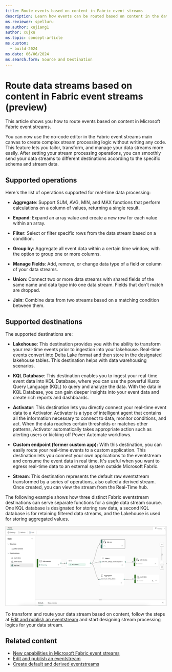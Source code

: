 ```yaml
---
title: Route events based on content in Fabric event streams
description: Learn how events can be routed based on content in the data received from a source in an eventstream.
ms.reviewer: spelluru
ms.author: xujiang1
author: xujxu
ms.topic: concept-article
ms.custom:
  - build-2024
ms.date: 06/06/2024
ms.search.form: Source and Destination
---
```


# Route data streams based on content in Fabric event streams (preview)

This article shows you how to route events based on content in Microsoft Fabric event streams.

You can now use the no-code editor in the Fabric event streams main canvas to create complex stream processing logic without writing any code. This feature lets you tailor, transform, and manage your data streams more easily. After setting your stream processing operations, you can smoothly send your data streams to different destinations according to the specific schema and stream data.



## Supported operations

Here's the list of operations supported for real-time data processing:

- **Aggregate**: Support SUM, AVG, MIN, and MAX functions that perform calculations on a column of values, returning a single result.

- **Expand**: Expand an array value and create a new row for each value within an array.

- **Filter**: Select or filter specific rows from the data stream based on a condition.

- **Group by**: Aggregate all event data within a certain time window, with the option to group one or more columns.

- **Manage Fields**: Add, remove, or change data type of a field or column of your data streams.

- **Union**: Connect two or more data streams with shared fields of the same name and data type into one data stream. Fields that don't match are dropped.

- **Join**: Combine data from two streams based on a matching condition between them.

## Supported destinations

The supported destinations are:

- **Lakehouse**: This destination provides you with the ability to transform your real-time events prior to ingestion into your lakehouse. Real-time events convert into Delta Lake format and then store in the designated lakehouse tables. This destination helps with data warehousing scenarios.

- **KQL Database**: This destination enables you to ingest your real-time event data into KQL Database, where you can use the powerful Kusto Query Language (KQL) to query and analyze the data. With the data in KQL Database, you can gain deeper insights into your event data and create rich reports and dashboards.

- **Activator**: This destination lets you directly connect your real-time event data to a Activator. Activator is a type of intelligent agent that contains all the information necessary to connect to data, monitor conditions, and act. When the data reaches certain thresholds or matches other patterns, Activator automatically takes appropriate action such as alerting users or kicking off Power Automate workflows.

- **Custom endpoint (former custom app):** With this destination, you can easily route your real-time events to a custom application. This destination lets you connect your own applications to the eventstream and consume the event data in real time. It's useful when you want to egress real-time data to an external system outside Microsoft Fabric.

- **Stream**: This destination represents the default raw eventstream transformed by a series of operations, also called a derived stream. Once created, you can view the stream from the Real-Time hub.

The following example shows how three distinct Fabric eventstream destinations can serve separate functions for a single data stream source. One KQL database is designated for storing raw data, a second KQL database is for retaining filtered data streams, and the Lakehouse is used for storing aggregated values.

![A screenshot of routing events based on content.](media/route-events-based-on-content/route-events.png)

To transform and route your data stream based on content, follow the steps at [Edit and publish an eventstream](edit-publish.md) and start designing stream processing logics for your data stream.

## Related content

- [New capabilities in Microsoft Fabric event streams](overview.md)
- [Edit and publish an eventstream](edit-publish.md)
- [Create default and derived eventstreams](create-default-derived-streams.md)
